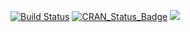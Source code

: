 [![Build Status](https://travis-ci.org/jdwor/mmdt.svg?branch=master)](https://travis-ci.org/jdwor/mmdt)
[![CRAN_Status_Badge](http://www.r-pkg.org/badges/version/mmdt)](https://cran.rstudio.com/web/packages/mmdt/index.html)
[![](http://cranlogs.r-pkg.org/badges/grand-total/mmdt)](https://cran.rstudio.com/web/packages/mmdt/index.html)
